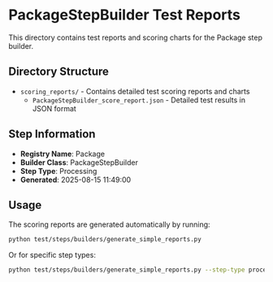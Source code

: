 # PackageStepBuilder Test Reports

This directory contains test reports and scoring charts for the Package step builder.

## Directory Structure

- `scoring_reports/` - Contains detailed test scoring reports and charts
  - `PackageStepBuilder_score_report.json` - Detailed test results in JSON format

## Step Information

- **Registry Name**: Package
- **Builder Class**: PackageStepBuilder
- **Step Type**: Processing
- **Generated**: 2025-08-15 11:49:00

## Usage

The scoring reports are generated automatically by running:

```bash
python test/steps/builders/generate_simple_reports.py
```

Or for specific step types:

```bash
python test/steps/builders/generate_simple_reports.py --step-type processing
```
